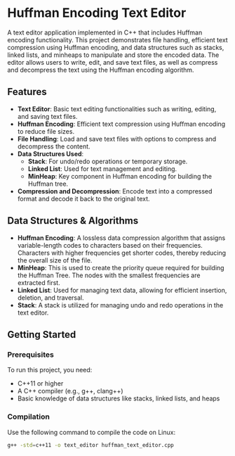 # Huffman Encoding Text Editor

A text editor application implemented in C++ that includes Huffman encoding functionality. This project demonstrates file handling, efficient text compression using Huffman encoding, and data structures such as stacks, linked lists, and minheaps to manipulate and store the encoded data. The editor allows users to write, edit, and save text files, as well as compress and decompress the text using the Huffman encoding algorithm.

## Features

- **Text Editor**: Basic text editing functionalities such as writing, editing, and saving text files.
- **Huffman Encoding**: Efficient text compression using Huffman encoding to reduce file sizes.
- **File Handling**: Load and save text files with options to compress and decompress the content.
- **Data Structures Used**:
  - **Stack**: For undo/redo operations or temporary storage.
  - **Linked List**: Used for text management and editing.
  - **MinHeap**: Key component in Huffman encoding for building the Huffman tree.
- **Compression and Decompression**: Encode text into a compressed format and decode it back to the original text.

## Data Structures & Algorithms

- **Huffman Encoding**: A lossless data compression algorithm that assigns variable-length codes to characters based on their frequencies. Characters with higher frequencies get shorter codes, thereby reducing the overall size of the file.
- **MinHeap**: This is used to create the priority queue required for building the Huffman Tree. The nodes with the smallest frequencies are extracted first.
- **Linked List**: Used for managing text data, allowing for efficient insertion, deletion, and traversal.
- **Stack**: A stack is utilized for managing undo and redo operations in the text editor.

## Getting Started

### Prerequisites

To run this project, you need:

- C++11 or higher
- A C++ compiler (e.g., g++, clang++)
- Basic knowledge of data structures like stacks, linked lists, and heaps

### Compilation

Use the following command to compile the code  on Linux:

```bash
g++ -std=c++11 -o text_editor huffman_text_editor.cpp
